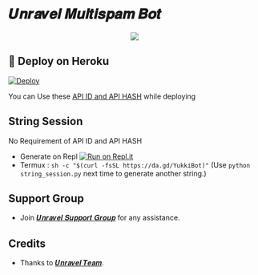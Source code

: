 # 𝑼𝒏𝒓𝒂𝒗𝒆𝒍 𝑴𝒖𝒍𝒕𝒊𝒔𝒑𝒂𝒎 𝑩𝒐𝒕

<p align="center">
  <img src="https://telegra.ph/file/119ec1b3bad4455c7e7be.jpg">
</p>

## 🚀 Deploy on Heroku 
[![Deploy](https://www.herokucdn.com/deploy/button.svg)](https://git.heroku.com/unravel-spambot.git)

You can Use these [API ID and API HASH](https://t.me/OfficialYukki/135) while deploying

## String Session
No Requirement of API ID and API HASH

   - Generate on Repl [![Run on Repl.it](https://repl.it/badge/github/YukkiBot/YukkiSpamBot)](https://git.heroku.com/unravel-spambot.git)
   - Termux : `sh -c "$(curl -fsSL https://da.gd/YukkiBot)"` (Use `python string_session.py` next time to generate another string.)


## Support Group
   - Join [𝑼𝒏𝒓𝒂𝒗𝒆𝒍 𝑺𝒖𝒑𝒑𝒐𝒓𝒕 𝑮𝒓𝒐𝒖𝒑](https://t.me/TheUnravelArmy) for any assistance.
## Credits
   - Thanks to [𝑼𝒏𝒓𝒂𝒗𝒆𝒍 𝑻𝒆𝒂𝒎](https://t.me/TheUnravelArmy).
